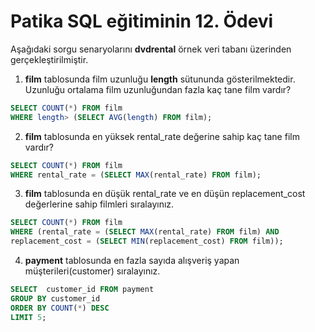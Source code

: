 # Patika SQL eğitiminin 12. Ödevi

Aşağıdaki sorgu senaryolarını  **dvdrental**  örnek veri tabanı üzerinden gerçekleştirilmiştir.
1.  **film**  tablosunda film uzunluğu  **length**  sütununda gösterilmektedir. Uzunluğu ortalama film uzunluğundan fazla kaç tane film vardır?
```sql
SELECT COUNT(*) FROM film
WHERE length> (SELECT AVG(length) FROM film);
```
2.  **film**  tablosunda en yüksek rental_rate değerine sahip kaç tane film vardır?
```sql
SELECT COUNT(*) FROM film
WHERE rental_rate = (SELECT MAX(rental_rate) FROM film);
```
3.  **film**  tablosunda en düşük rental_rate ve en düşün replacement_cost değerlerine sahip filmleri sıralayınız.
```sql
SELECT COUNT(*) FROM film
WHERE (rental_rate = (SELECT MAX(rental_rate) FROM film) AND
replacement_cost = (SELECT MIN(replacement_cost) FROM film));
```
4.  **payment**  tablosunda en fazla sayıda alışveriş yapan müşterileri(customer) sıralayınız.
```sql
SELECT  customer_id FROM payment
GROUP BY customer_id
ORDER BY COUNT(*) DESC
LIMIT 5;
```